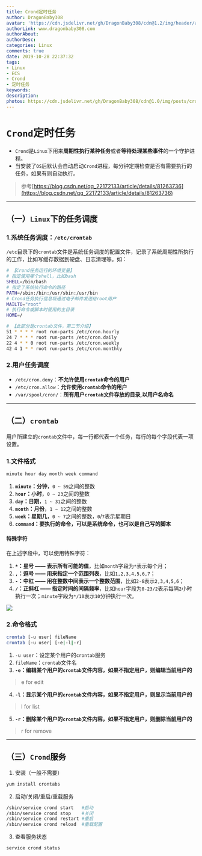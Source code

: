 ```yaml
---
title: Crond定时任务
author: DragonBaby308
avatar: 'https://cdn.jsdelivr.net/gh/DragonBaby308/cdn@1.2/img/header/avatar.jpg'
authorLink: www.dragonbaby308.com
authorAbout:
authorDesc:
categories: Linux
comments: true
date: 2019-10-28 22:37:32
tags:
- Linux
- ECS
- Crond
- 定时任务
keywords:
description:
photos: https://cdn.jsdelivr.net/gh/DragonBaby308/cdn@1.0/img/posts/crond.jpg
---
```


#  `Crond`定时任务

* `Crond`是`Linux`下用来**周期性执行某种任务**或者**等待处理某些事件**的一个守护进程。
* 当安装了`OS`后默认会自动启动`Crond`进程，每分钟定期检查是否有需要执行的任务，如果有则自动执行。

> 参考[https://blog.csdn.net/qq_22172133/article/details/81263736](https://blog.csdn.net/qq_22172133/article/details/81263736)

---

##  （一）`Linux`下的任务调度

###  1.系统任务调度：`/etc/crontab`

`/etc`目录下的`crontab`文件是系统任务调度的配置文件，记录了系统周期性所执行的工作，比如写缓存数据到硬盘、日志清理等。如：

```bash
# 【Crond任务运行的环境变量】
# 指定使用哪个shell，比如bash
SHELL=/bin/bash
# 指定了系统执行命令的路径
PATH=/sbin:/bin:/usr/sbin:/usr/bin
# Crond任务执行信息将通过电子邮件发送给root用户
MAILTO="root"
# 执行命令或脚本时使用的主目录
HOME=/

# 【此部分是crontab文件，第二节介绍】
51 * * * * root run-parts /etc/cron.hourly
24 7 * * * root run-parts /etc/cron.daily
22 4 * * 0 root run-parts /etc/cron.weekly
42 4 1 * * root run-parts /etc/cron.monthly
```

###  2.用户任务调度

* `/etc/cron.deny`：**不允许使用`crontab`命令的用户**
* `/etc/cron.allow`：**允许使用`crontab`命令的用户**
* `/var/spool/cron/`：**所有用户`crontab`文件存放的目录,以用户名命名**

---

##  （二）`crontab`

用户所建立的`crontab`文件中，每一行都代表一个任务，每行的每个字段代表一项设置。

###  1.文件格式

```bash
minute hour day month week command
```

1. **`minute`：分钟**，`0 ~ 59`之间的整数
2. **`hour`：小时**，`0 ~ 23`之间的整数
3. **`day`：日期**，`1 ~ 31`之间的整数
4. **`month`：月份**，`1 ~ 12`之间的整数
5. **`week`：星期几**，`0 ~ 7`之间的整数，`0`/`7`表示星期日
6. **`command`：要执行的命令，可以是系统命令，也可以是自己写的脚本**

####  特殊字符

在上述字段中，可以使用特殊字符：
1. **`*`：星号 —— 表示所有可能的值**，比如`month`字段为`*`表示每个月；
2. **`,`：逗号 —— 用来指定一个范围列表**，比如`1,2,3,4,5,6,7`；
3. **`-`：中杠 —— 用在整数中间表示一个整数范围**，比如`2-6`表示`2,3,4,5,6`；
4. **`/`：正斜杠 —— 指定时间的间隔频率**，比如`hour`字段为`0-23/2`表示每隔`2`小时执行一次；`minute`字段为`*/10`表示`10`分钟执行一次。

![](https://dragonbaby308.oss-cn-hangzhou.aliyuncs.com/Linux/crond/crontab_01.jpg)

###  2.命令格式

```bash
crontab [-u user] fileName
crontab [-u user] [-e|-l|-r]
```

1. `-u user`：设定某个用户的`crontab`服务
2. `fileName`：`crontab`文件名
3. **`-e`：编辑某个用户的`crontab`文件内容，如果不指定用户，则编辑当前用户的**
> e for edit

4. **`-l`：显示某个用户的`crontab`文件内容，如果不指定用户，则显示当前用户的**
> l for list

5. **`-r`：删除某个用户的`crontab`文件内容，如果不指定用户，则删除当前用户的**
> r for remove

---

##  （三）`Crond`服务

1. 安装（一般不需要）

```bash
yum install crontabs
```

2. 启动/关闭/重启/重载服务

```bash
/sbin/service crond start   #启动
/sbin/service crond stop    #关闭
/sbin/service crond restart #重启
/sbin/service crond reload  #重载配置
```

3. 查看服务状态

```bash
service crond status
```
